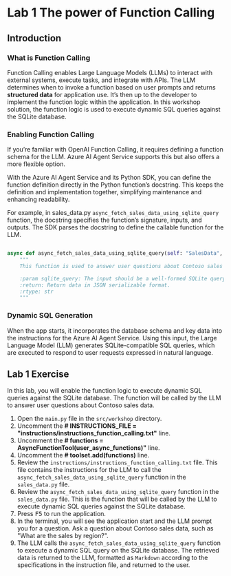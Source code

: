 # Lab 1 The power of Function Calling

## Introduction

### What is Function Calling

Function Calling enables Large Language Models (LLMs) to interact with external systems, execute tasks, and integrate with APIs. The LLM determines when to invoke a function based on user prompts and returns **structured data** for application use. It’s then up to the developer to implement the function logic within the application. In this workshop solution, the function logic is used to execute dynamic SQL queries against the SQLite database.

### Enabling Function Calling

If you’re familiar with OpenAI Function Calling, it requires defining a function schema for the LLM. Azure AI Agent Service supports this but also offers a more flexible option.

With the Azure AI Agent Service and its Python SDK, you can define the function definition directly in the Python function’s docstring. This keeps the definition and implementation together, simplifying maintenance and enhancing readability.

For example, in sales_data.py `async_fetch_sales_data_using_sqlite_query` function, the docstring specifies the function’s signature, inputs, and outputs. The SDK parses the docstring to define the callable function for the LLM.

``` python

async def async_fetch_sales_data_using_sqlite_query(self: "SalesData", sqlite_query: str) -> str:
    """
    This function is used to answer user questions about Contoso sales data by executing SQLite queries against the database.

    :param sqlite_query: The input should be a well-formed SQLite query to extract information based on the user's question. The query result will be returned as a JSON object.
    :return: Return data in JSON serializable format.
    :rtype: str
    """
```

### Dynamic SQL Generation

When the app starts, it incorporates the database schema and key data into the instructions for the Azure AI Agent Service. Using this input, the Large Language Model (LLM) generates SQLite-compatible SQL queries, which are executed to respond to user requests expressed in natural language.

## Lab 1 Exercise

In this lab, you will enable the function logic to execute dynamic SQL queries against the SQLite database. The function will be called by the LLM to answer user questions about Contoso sales data.

1. Open the `main.py` file in the `src/workshop` directory.
2. Uncomment the **# INSTRUCTIONS_FILE = "instructions/instructions_function_calling.txt"** line.
3. Uncomment the **# functions = AsyncFunctionTool(user_async_functions)"** line.
4. Uncomment the **# toolset.add(functions)** line.
5. Review the `instructions/instructions_function_calling.txt` file. This file contains the instructions for the LLM to call the `async_fetch_sales_data_using_sqlite_query` function in the `sales_data.py` file.
6. Review the `async_fetch_sales_data_using_sqlite_query` function in the `sales_data.py` file. This is the function that will be called by the LLM to execute dynamic SQL queries against the SQLite database.
7. Press <kbd>F5</kbd> to run the application.
8. In the terminal, you will see the application start and the LLM prompt you for a question. Ask a question about Contoso sales data, such as "What are the sales by region?".
9. The LLM calls the `async_fetch_sales_data_using_sqlite_query` function to execute a dynamic SQL query on the SQLite database. The retrieved data is returned to the LLM, formatted as `Markdown` according to the specifications in the instruction file, and returned to the user.
